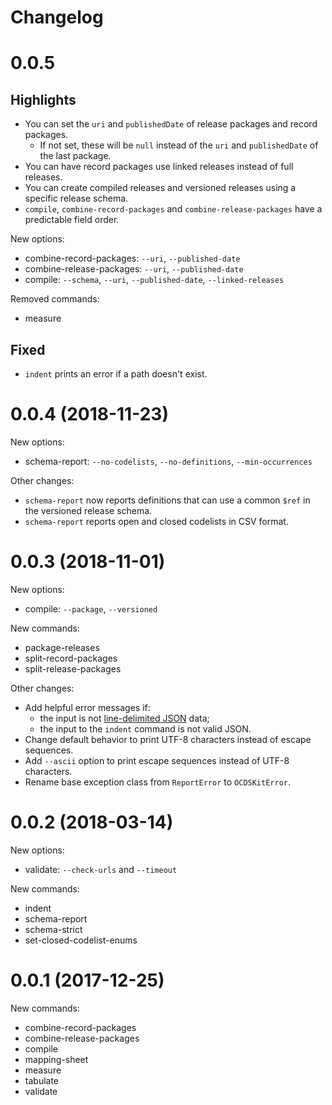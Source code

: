 # Changelog

# 0.0.5

## Highlights

* You can set the `uri` and `publishedDate` of release packages and record packages.
  * If not set, these will be `null` instead of the `uri` and `publishedDate` of the last package.
* You can have record packages use linked releases instead of full releases.
* You can create compiled releases and versioned releases using a specific release schema.
* `compile`, `combine-record-packages` and `combine-release-packages` have a predictable field order.

New options:

* combine-record-packages: `--uri`, `--published-date`
* combine-release-packages: `--uri`, `--published-date`
* compile: `--schema`, `--uri`, `--published-date`, `--linked-releases`

Removed commands:

* measure

## Fixed

* `indent` prints an error if a path doesn't exist.

# 0.0.4 (2018-11-23)

New options:

* schema-report: `--no-codelists`, `--no-definitions`, `--min-occurrences`

Other changes:

* `schema-report` now reports definitions that can use a common `$ref` in the versioned release schema.
* `schema-report` reports open and closed codelists in CSV format.

# 0.0.3 (2018-11-01)

New options:

* compile: `--package`, `--versioned`

New commands:

* package-releases
* split-record-packages
* split-release-packages

Other changes:

* Add helpful error messages if:
  * the input is not [line-delimited JSON](https://en.wikipedia.org/wiki/JSON_streaming) data;
  * the input to the `indent` command is not valid JSON.
* Change default behavior to print UTF-8 characters instead of escape sequences.
* Add `--ascii` option to print escape sequences instead of UTF-8 characters.
* Rename base exception class from `ReportError` to `OCDSKitError`.

# 0.0.2 (2018-03-14)

New options:

* validate: `--check-urls` and `--timeout`

New commands:

* indent
* schema-report
* schema-strict
* set-closed-codelist-enums

# 0.0.1 (2017-12-25)

New commands:

* combine-record-packages
* combine-release-packages
* compile
* mapping-sheet
* measure
* tabulate
* validate
